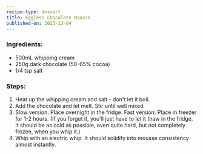 ```yaml
---
recipe-type: dessert
title: Eggless Chocolate Mousse
published-on: 2023-12-04
---
```


### Ingredients:

- 500mL whipping cream
- 250g dark chocolate (50-65% cocoa)
- 1/4 tsp salt

### Steps:

1. Heat up the whipping cream and salt - don't let it boil.
1. Add the chocolate and let melt. Stir until well mixed.
1. Slow version: Place overnight in the fridge. Fast version: Place in freezer for 1-2 hours. (If you forget it, you'll just have to let it thaw in the fridge. It should be as cold as possible, even quite hard, but not completely frozen, when you whip it.)
1. Whip with an electric whip. It should solidify into mousse consistency almost instantly.
